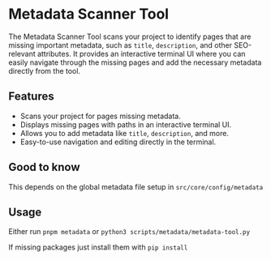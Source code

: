 # Metadata Scanner Tool

The Metadata Scanner Tool scans your project to identify pages that are missing important metadata, such as `title`, `description`, and other SEO-relevant attributes. It provides an interactive terminal UI where you can easily navigate through the missing pages and add the necessary metadata directly from the tool.

## Features

- Scans your project for pages missing metadata.
- Displays missing pages with paths in an interactive terminal UI.
- Allows you to add metadata like `title`, `description`, and more.
- Easy-to-use navigation and editing directly in the terminal.

## Good to know

This depends on the global metadata file setup in `src/core/config/metadata`

## Usage

Either run `pnpm metadata` or `python3 scripts/metadata/metadata-tool.py`

If missing packages just install them with `pip install`
